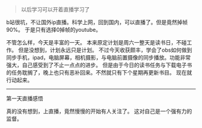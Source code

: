 > 以后学习可以开着直播学习了

b站很坑，不让国外ip直播。科学上网，回到国内，可以直播了。但是竟然掉帧90%。
于是只有选择0掉帧的youtube。

不管怎么样，今天是丰富的一天。
本来原定计划是周六一整天是读书日，不碰工作。
但是没想到，计划永远只是计划。
不过今天收获颇丰，学会了obs如何做到同步手机，ipad，电脑屏幕，相机摄影，与电脑前置摄像的同步播放。功能非常强大，自己感受到了不止一点点的进步。
但是由于今日的读书任务与下载电子书的任务耽搁了，晚上也只有恶补回来。不然就只有下个星期再更新书目。
现在就行动起来。


---

第一天直播感悟

真的没有想到，上直播，竟然慢慢的开始有人关注了。
这对自己是一个强有力的监督。
